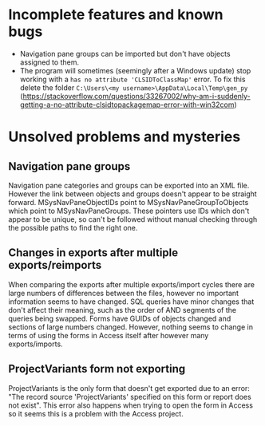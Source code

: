 # Incomplete features and known bugs
- Navigation pane groups can be imported but don't have objects assigned to them.
- The program will sometimes (seemingly after a Windows update) stop working with a `has no attribute 'CLSIDToClassMap'` error. To fix this delete the folder `C:\Users\<my username>\AppData\Local\Temp\gen_py` (https://stackoverflow.com/questions/33267002/why-am-i-suddenly-getting-a-no-attribute-clsidtopackagemap-error-with-win32com)

# Unsolved problems and mysteries
## Navigation pane groups
Navigation pane categories and groups can be exported into an XML file. However the link between objects and groups doesn't appear to be straight forward. MSysNavPaneObjectIDs point to MSysNavPaneGroupToObjects which point to MSysNavPaneGroups. These pointers use IDs which don't appear to be unique, so can't be followed without manual checking through the possible paths to find the right one.

## Changes in exports after multiple exports/reimports
When comparing the exports after multiple exports/import cycles there are large numbers of differences between the files, however no important information seems to have changed. SQL queries have minor changes that don't affect their meaning, such as the order of AND segments of the queries being swapped. Forms have GUIDs of objects changed and sections of large numbers changed. However, nothing seems to change in terms of using the forms in Access itself after however many exports/imports.

## ProjectVariants form not exporting
ProjectVariants is the only form that doesn't get exported due to an error: "The record source 'ProjectVariants' specified on this form or report does not exist". This error also happens when trying to open the form in Access so it seems this is a problem with the Access project.